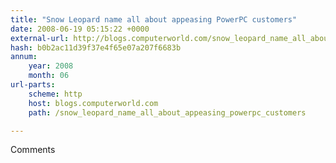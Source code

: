 ```yaml
---
title: "Snow Leopard name all about appeasing PowerPC customers"
date: 2008-06-19 05:15:22 +0000
external-url: http://blogs.computerworld.com/snow_leopard_name_all_about_appeasing_powerpc_customers
hash: b0b2ac11d39f37e4f65e07a207f6683b
annum:
    year: 2008
    month: 06
url-parts:
    scheme: http
    host: blogs.computerworld.com
    path: /snow_leopard_name_all_about_appeasing_powerpc_customers

---
```


Comments
